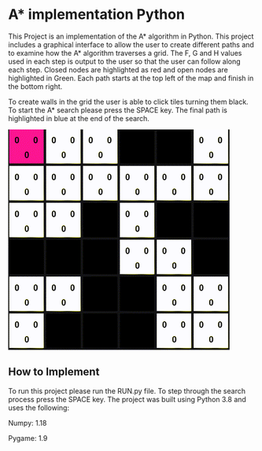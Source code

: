 # A* implementation Python

This Project is an implementation of the A* algorithm in Python. This project includes a graphical interface to allow the user to create different paths and to examine how the A* algorithm traverses a grid. The F, G and H values used in each step is output to the user so that the user can follow along each step. Closed nodes are highlighted as red and open nodes are highlighted in Green. Each path starts at the top left of the map and finish in the bottom right.  

To create walls in the grid the user is able to click tiles turning them black. To start the A* search please press the SPACE key. The final path is highlighted in blue at the end of the search.

![Alt Text](https://github.com/invicta117/astarsearchpotato/blob/master/newastar.gif)

## How to Implement

To run this project please run the RUN.py file. To step through the search process press the SPACE key. The project was built using Python 3.8 and uses the following:

Numpy:      1.18

Pygame:     1.9
